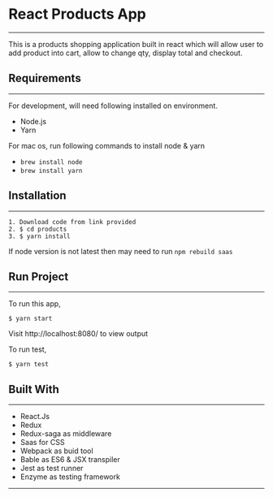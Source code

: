 # React Products App

---

This is a products shopping application built in react which will allow user to add product into cart, allow to change qty, display total and checkout.

## Requirements

---

For development, will need following installed on environment.

- Node.js
- Yarn

For mac os, run following commands to install node & yarn

- `brew install node`
- `brew install yarn`

## Installation

---

```
1. Download code from link provided
2. $ cd products
3. $ yarn install
```

If node version is not latest then may need to run `npm rebuild saas`

## Run Project

---

To run this app,

```
$ yarn start
```

Visit http://localhost:8080/ to view output

To run test,

```
$ yarn test
```

## Built With

---

- React.Js
- Redux
- Redux-saga as middleware
- Saas for CSS
- Webpack as buid tool
- Bable as ES6 & JSX transpiler
- Jest as test runner
- Enzyme as testing framework

---
